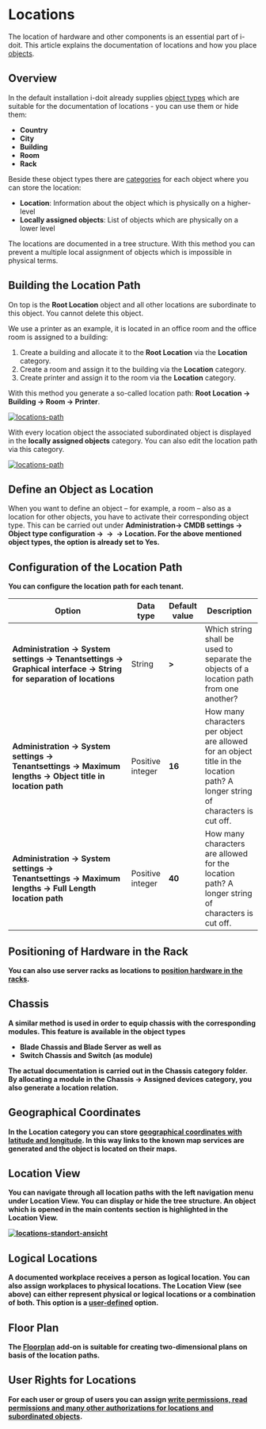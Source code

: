 # Locations

The location of hardware and other components is an essential part of i-doit. This article explains the documentation of locations and how you place [objects](../basics/structure-of-the-it-documentation.md).

Overview
--------

In the default installation i-doit already supplies [object types](../basics/structure-of-the-it-documentation.md) which are suitable for the documentation of locations - you can use them or hide them:

*   **Country**
*   **City**
*   **Building**
*   **Room**
*   **Rack**

Beside these object types there are [categories](../basics/structure-of-the-it-documentation.md) for each object where you can store the location:

*   **Location**: Information about the object which is physically on a higher-level
*   **Locally assigned objects**: List of objects which are physically on a lower level

The locations are documented in a tree structure. With this method you can prevent a multiple local assignment of objects which is impossible in physical terms.

Building the Location Path
--------------------------

On top is the **Root Location** object and all other locations are subordinate to this object. You cannot delete this object.

We use a printer as an example, it is located in an office room and the office room is assigned to a building:

1.  Create a building and allocate it to the **Root Location** via the **Location** category.
2.  Create a room and assign it to the building via the **Location** category.
3.  Create printer and assign it to the room via the **Location** category.

With this method you generate a so-called location path: **Root Location → Building → Room → Printer**.

[![locations-path](../assets/images/en/use-cases/locations/1-loc.png)](../assets/images/en/use-cases/locations/1-loc.png)

With every location object the associated subordinated object is displayed in the **locally assigned objects** category. You can also edit the location path via this category.

[![locations-path](../assets/images/en/use-cases/locations/2-loc.png)](../assets/images/en/use-cases/locations/2-loc.png)

Define an Object as Location
----------------------------

When you want to define an object – for example, a room – also as a location for other objects, you have to activate their corresponding object type. This can be carried out under **Administration→ CMDB settings → Object type configuration → <Object type group> → <Object type> → Location**. For the above mentioned object types, the option is already set to **Yes**.

Configuration of the Location Path
----------------------------------

You can configure the location path for each tenant.

| Option | Data type | Default value | Description |
| --- | --- | --- | --- |
| ****Administration** → System settings → Tenantsettings → Graphical interface → String for separation of locations  <br>** | String | **>** | Which string shall be used to separate the objects of a location path from one another? |
| ******Administration** → System settings → Tenantsettings** → Maximum lengths → Object title in location path  <br>** | Positive integer | **16** | How many characters per object are allowed for an object title in the location path? A longer string of characters is cut off. |
| ******Administration** → System settings → Tenantsettings** → Maximum lengths → Full Length location path** | Positive integer | **40** | How many characters are allowed for the location path? A longer string of characters is cut off. |

Positioning of Hardware in the Rack
-----------------------------------

You can also use server racks as locations to [position hardware in the racks](../evaluation/rack-view.md).

Chassis
-------

A similar method is used in order to equip chassis with the corresponding modules. This feature is available in the object types

*   **Blade Chassis** and **Blade Server** as well as
*   **Switch Chassis** and **Switch** (as module)

The actual documentation is carried out in the **Chassis** category folder. By allocating a module in the **Chassis → Assigned devices** category, you also generate a location relation.

Geographical Coordinates
------------------------

In the **Location** category you can store [geographical coordinates with latitude and longitude](./geo-coordinates.md). In this way links to the known map services are generated and the object is located on their maps.

Location View
-------------

You can navigate through all location paths with the left navigation menu under **Location View**. You can display or hide the tree structure. An object which is opened in the main contents section is highlighted in the **Location View**.

[![locations-standort-ansicht](../assets/images/en/use-cases/locations/3-loc.png)](../assets/images/en/use-cases/locations/3-loc.png)

Logical Locations
-----------------

A documented workplace receives a person as logical location. You can also assign workplaces to physical locations. The **Location View** (see above) can either represent physical or logical locations or a combination of both. This option is a [user-defined](./creating-a-local-user.md) option.

Floor Plan
----------

The [Floorplan](../i-doit-pro-add-ons/floorplan.md) add-on is suitable for creating two-dimensional plans on basis of the location paths.

User Rights for Locations
-------------------------

For each user or group of users you can assign [write permissions, read permissions and many other authorizations for locations and subordinated objects](./location-bases-authorization.md).